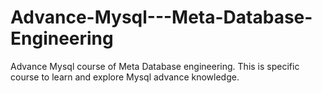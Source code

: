# Advance-Mysql---Meta-Database-Engineering
Advance Mysql course of Meta Database engineering. This is specific course  to learn and explore Mysql advance knowledge.
